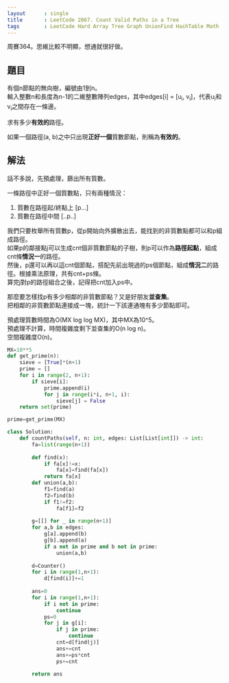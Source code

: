 ```yaml
---
layout      : single
title       : LeetCode 2867. Count Valid Paths in a Tree
tags        : LeetCode Hard Array Tree Graph UnionFind HashTable Math
---
```

周賽364。思維比較不明顯，想通就很好做。  

## 題目

有個n節點的無向樹，編號由1到n。  
輸入整數n和長度為n-1的二維整數陣列edges，其中edges[i] = [u<sub>i</sub>, v<sub>i</sub>]，代表u<sub>i</sub>和v<sub>i</sub>之間存在一條邊。  

求有多少**有效的**路徑。  

如果一個路徑(a, b)之中只出現**正好一個**質數節點，則稱為**有效的**。  

## 解法

話不多說，先預處理，篩出所有質數。  

一條路徑中正好一個質數點，只有兩種情況：  

1. 質數在路徑起/終點上 [p...]  
2. 質數在路徑中間 [..p..]  

我們只要枚舉所有質數p，從p開始向外擴散出去，能找到的非質數點都可以和p組成路徑。  
如果p的鄰接點j可以生成cnt個非質數節點的子樹，則p可以作為**路徑起點**，組成cnt條**情況一**的路徑。  
然後，p還可以再以這cnt個節點，搭配先前出現過的ps個節點，組成**情況二**的路徑。根據乘法原理，共有cnt+ps條。  
算完j對p的路徑組合之後，記得把cnt加入ps中。  

那麼要怎樣找p有多少相鄰的非質數節點？又是好朋友**並查集**。  
把相鄰的非質數節點連接成一塊，統計一下該連通塊有多少節點即可。  

預處理質數時間為O(MX log log MX)，其中MX為10^5。  
預處理不計算，時間複雜度剩下並查集的O(n log n)。  
空間複雜度O(n)。  

```python
MX=10**5
def get_prime(n):
    sieve = [True]*(n+1)
    prime = []
    for i in range(2, n+1):
        if sieve[i]:
            prime.append(i)
            for j in range(i*i, n+1, i):
                sieve[j] = False
    return set(prime)

prime=get_prime(MX)

class Solution:
    def countPaths(self, n: int, edges: List[List[int]]) -> int:
        fa=list(range(n+1))
        
        def find(x):
            if fa[x]!=x:
                fa[x]=find(fa[x])
            return fa[x]
        def union(a,b):
            f1=find(a)
            f2=find(b)
            if f1!=f2:
                fa[f1]=f2
                
        g=[[] for _ in range(n+1)]
        for a,b in edges:
            g[a].append(b)
            g[b].append(a)
            if a not in prime and b not in prime:
                union(a,b)
                
        d=Counter()
        for i in range(1,n+1):
            d[find(i)]+=1
            
        ans=0
        for i in range(1,n+1):
            if i not in prime:
                continue
            ps=0
            for j in g[i]:
                if j in prime:
                    continue
                cnt=d[find(j)]
                ans+=cnt
                ans+=ps*cnt
                ps+=cnt
                
        return ans
```
